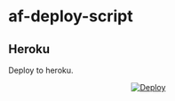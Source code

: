 # af-deploy-script

<!-- ## Railway

[![Deploy on Railway](https://railway.app/button.svg)](https://railway.app/new/template?template=)
<br> -->

## Heroku

Deploy to heroku.
<p align="center">
<a href="https://heroku.com/deploy?template=https://github.com/BHAGATHSKUMAR/Adv-Auto-Filter-Bot-V2?organization=BHAGATHSKUMAR&organization=BHAGATHSKUMAR">
  <img src="https://www.herokucdn.com/deploy/button.svg" alt="Deploy">
</a>
</p>

